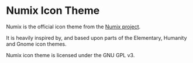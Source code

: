 Numix Icon Theme
================

Numix is the official icon theme from the [Numix project](http://numixproject.org).

It is heavily inspired by, and based upon parts of the Elementary, Humanity and Gnome icon themes.

Numix icon theme is licensed under the GNU GPL v3.